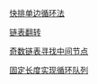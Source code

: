 [快排单边循环法](./quick.js)

[链表翻转](./lianbiao.js)

[奇数链表寻找中间节点](./lianbiao2.js)

[固定长度实现循环队列](./loopQueueByArray.js)
